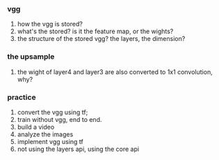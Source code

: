 

### vgg
1. how the vgg is stored?
2. what's the stored? is it the feature map, or the wights? 
3. the structure of the stored vgg? the layers, the dimension?

### the upsample
1. the wight of layer4 and layer3 are also converted to 1x1 convolution, why? 

### practice
1. convert the vgg using tf;
2. train without vgg, end to end.
3. build a video
4. analyze the images
5. implement vgg using tf
6. not using the layers api, using the core api
